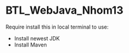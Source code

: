 # BTL_WebJava_Nhom13

Require install this in local terminal to use:
- Install newest JDK
- Install Maven
